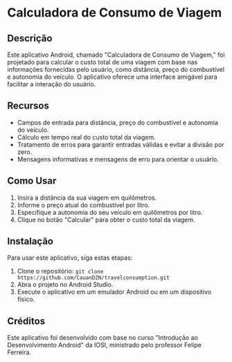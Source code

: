 # Calculadora de Consumo de Viagem

## Descrição
Este aplicativo Android, chamado "Calculadora de Consumo de Viagem," foi projetado para calcular o custo total de uma viagem com base nas informações fornecidas pelo usuário, como distância, preço do combustível e autonomia do veículo. O aplicativo oferece uma interface amigável para facilitar a interação do usuário.

## Recursos
- Campos de entrada para distância, preço do combustível e autonomia do veículo.
- Cálculo em tempo real do custo total da viagem.
- Tratamento de erros para garantir entradas válidas e evitar a divisão por zero.
- Mensagens informativas e mensagens de erro para orientar o usuário.

## Como Usar
1. Insira a distância da sua viagem em quilômetros.
2. Informe o preço atual do combustível por litro.
3. Especifique a autonomia do seu veículo em quilômetros por litro.
4. Clique no botão "Calcular" para obter o custo total da viagem.

## Instalação
Para usar este aplicativo, siga estas etapas:
1. Clone o repositório: `git clone https://github.com/CauanDZN/travelconsumption.git`
2. Abra o projeto no Android Studio.
3. Execute o aplicativo em um emulador Android ou em um dispositivo físico.

## Créditos
Este aplicativo foi desenvolvido com base no curso "Introdução ao Desenvolvimento Android" da IOSI, ministrado pelo professor Felipe Ferreira.